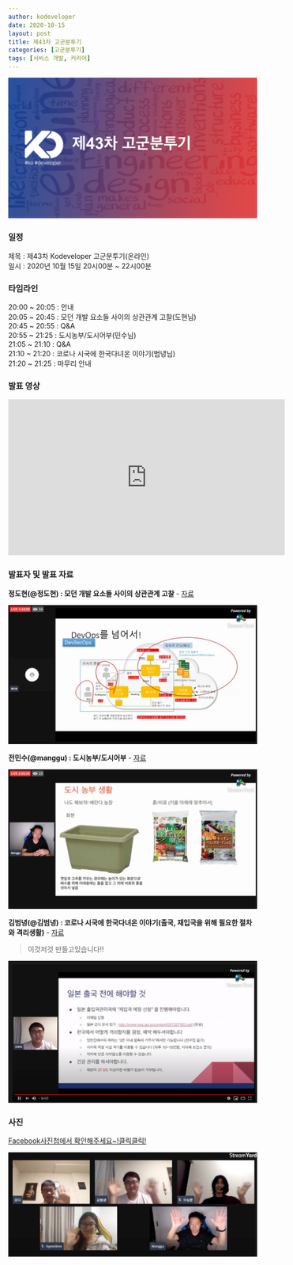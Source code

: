 ```yaml
---
author: kodeveloper
date: 2020-10-15
layout: post
title: 제43차 고군분투기
categories: [고군분투기]
tags: [서비스 개발, 커리어]
---
```


![](/img/struggle/43/struggle.jpg)

### 일정

제목 : 제43차 Kodeveloper 고군분투기(온라인)  
일시 : 2020년 10월 15일 20시00분 ~ 22시00분   

### 타임라인

20:00 ~ 20:05 : 안내  
20:05 ~ 20:45 : 모던 개발 요소들 사이의 상관관계 고찰(도현님)  
20:45 ~ 20:55 : Q&A  
20:55 ~ 21:25 : 도시농부/도시어부(민수님)  
21:05 ~ 21:10 : Q&A  
21:10 ~ 21:20 : 코로나 시국에 한국다녀온 이야기(범녕님)  
21:20 ~ 21:25 : 마무리 안내  

### 발표 영상

<iframe width="560" height="315" src="https://www.youtube.com/embed/AAOdCGVkSzg" frameborder="0" allow="accelerometer; autoplay; clipboard-write; encrypted-media; gyroscope; picture-in-picture" allowfullscreen></iframe>

### 발표자 및 발표 자료

**정도현(@정도현) : 모던 개발 요소들 사이의 상관관계 고찰** - [자료](https://drive.google.com/file/d/16bbmQdGhCSEixtyDUg5aaxsynsNDxkvo/view)
>

![](/img/struggle/43/jeongdohyun.jpg)

**전민수(@manggu) : 도시농부/도시어부** - [자료](https://docs.google.com/presentation/d/1eDht3340pjGlOHLOgtQtduHBMj-FMQvzy_pWPR10nts/edit?usp=sharing)
>

![](/img/struggle/43/manggu.jpg)

**김범녕(@김범녕) : 코로나 시국에 한국다녀온 이야기(출국, 재입국을 위해 필요한 절차와 격리생활)** - [자료](https://docs.google.com/presentation/d/1vNxiPt9Zeop9wGoRwCdksusxznqPUyBwfmOm7R8_H0o/edit?usp=sharing)
> 이것저것 만들고있습니다!!

![](/img/struggle/43/kimbeomnyoung.jpg)

### 사진

[Facebook사진첩에서 확인해주세요~!클릭클릭!](https://www.facebook.com/media/set?set=oa.1042152876239479&type=3)

![](/img/struggle/43/members.jpg)
